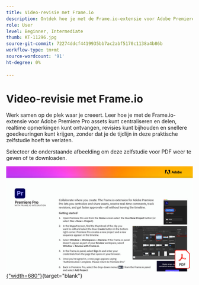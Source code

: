 ```yaml
---
title: Video-revisie met Frame.io
description: Ontdek hoe je met de Frame.io-extensie voor Adobe Premiere Pro assets kunt centraliseren en delen, realtime opmerkingen kunt ontvangen, revisies kunt bijhouden en snellere goedkeuringen kunt krijgen - zonder de tijdlijn te verlaten
role: User
level: Beginner, Intermediate
thumb: KT-11296.jpg
source-git-commit: 72274ddcf4419935bb7ac2abf5170c1138a4b86b
workflow-type: tm+mt
source-wordcount: '91'
ht-degree: 0%

---
```


# Video-revisie met Frame.io

Werk samen op de plek waar je creeert. Leer hoe je met de Frame.io-extensie voor Adobe Premiere Pro assets kunt centraliseren en delen, realtime opmerkingen kunt ontvangen, revisies kunt bijhouden en snellere goedkeuringen kunt krijgen, zonder dat je de tijdlijn in deze praktische zelfstudie hoeft te verlaten.

Selecteer de onderstaande afbeelding om deze zelfstudie voor PDF weer te geven of te downloaden.

[![Afbeelding van eerste pagina van zelfstudie](assets/Videoreviewwithframe.jpg){&quot;width=680&quot;}](assets/Video-review-with-Frame.io.pdf){target=&quot;blank&quot;}